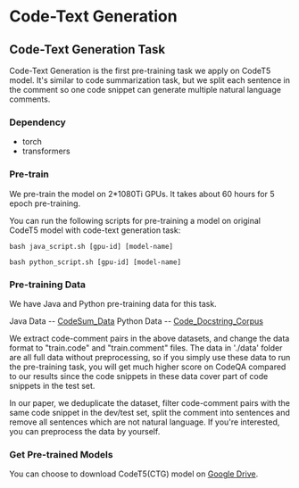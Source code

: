 # Code-Text Generation

## Code-Text Generation Task

Code-Text Generation is the first pre-training task we apply on CodeT5 model. It's similar to code summarization task, but we split each sentence in the comment so one code snippet can generate multiple natural language comments.

### Dependency

- torch
- transformers

### Pre-train

We pre-train the model on 2*1080Ti GPUs. It takes about 60 hours for 5 epoch pre-training.

You can run the following scripts for pre-training a model on original CodeT5 model with code-text generation task:

`bash java_script.sh [gpu-id] [model-name]`

`bash python_script.sh [gpu-id] [model-name]`

### Pre-training Data

We have Java and Python pre-training data for this task.

Java Data -- [CodeSum_Data](https://github.com/xing-hu/TL-CodeSum)
Python Data -- [Code_Docstring_Corpus](https://github.com/EdinburghNLP/code-docstring-corpus)

We extract code-comment pairs in the above datasets, and change the data format to "train.code" and "train.comment" files. The data in './data' folder are all full data without preprocessing, so if you simply use these data to run the pre-training task, you will get much higher score on CodeQA compared to our results since the code snippets in these data cover part of code snippets in the test set.

In our paper, we deduplicate the dataset, filter code-comment pairs with the same code snippet in the dev/test set, split the comment into sentences and remove all sentences which are not natural language. If you're interested, you can preprocess the data by yourself.

### Get Pre-trained Models

You can choose to download CodeT5(CTG) model on [Google Drive](https://drive.google.com/drive/folders/1DsZvOcGMXjswps1I5_AuOMWVvzZQDFWk?usp=sharing).















